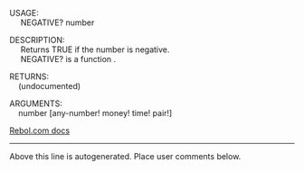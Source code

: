 USAGE:  
&nbsp;&nbsp;&nbsp;&nbsp;&nbsp;NEGATIVE?&nbsp;number&nbsp;  
  
DESCRIPTION:  
&nbsp;&nbsp;&nbsp;&nbsp;&nbsp;Returns&nbsp;TRUE&nbsp;if&nbsp;the&nbsp;number&nbsp;is&nbsp;negative.  
&nbsp;&nbsp;&nbsp;&nbsp;&nbsp;NEGATIVE?&nbsp;is&nbsp;a&nbsp;function&nbsp;.  
  
RETURNS:  
&nbsp;&nbsp;&nbsp;&nbsp;(undocumented)  
  
ARGUMENTS:  
&nbsp;&nbsp;&nbsp;&nbsp;number&nbsp;[any-number!&nbsp;money!&nbsp;time!&nbsp;pair!]  

[Rebol.com docs](http://www.rebol.com/r3/docs/functions/negative-q.html)
___
Above this line is autogenerated. Place user comments below.